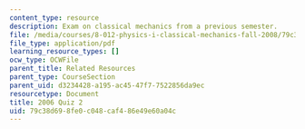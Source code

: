 ```yaml
---
content_type: resource
description: Exam on classical mechanics from a previous semester.
file: /media/courses/8-012-physics-i-classical-mechanics-fall-2008/79c38d698fe0c048caf486e49e60a04c_quiz3_pract.pdf
file_type: application/pdf
learning_resource_types: []
ocw_type: OCWFile
parent_title: Related Resources
parent_type: CourseSection
parent_uid: d3234428-a195-ac45-47f7-7522856da9ec
resourcetype: Document
title: 2006 Quiz 2
uid: 79c38d69-8fe0-c048-caf4-86e49e60a04c
---
```

